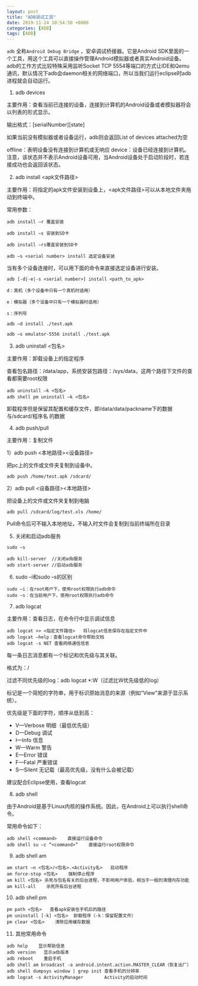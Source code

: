 ```yaml
---
layout: post
title: "ADB调试工具"
date: 2019-11-24 10:54:50 +0800
categories: [ADB]
tags: [ADB]
---
```



`adb` 全称`Android Debug Bridge` ，安卓调试桥接器。它是Android SDK里面的一个工具，用这个工具可以直接操作管理Android模拟器或者真实Android设备。adb的工作方式比较特殊采用监听Socket TCP 5554等端口的方式让IDE和Qemu通讯，默认情况下adb会daemon相关的网络端口，所以当我们运行eclipse时adb进程就会自动运行。

1. adb devices

主要作用：查看当前已连接的设备，连接到计算机的Android设备或者模拟器将会以列表的形式显示。

输出格式：[serialNumber][state]

  如果当前没有模拟器或者设备运行，adb则会返回List of devices attached为空

 offline：表明设备没有连接到计算机或无响应
 device：设备已经连接到计算机。注意，该状态并不表示Android设备可用，当Android设备处于启动阶段时，若连接成功也会返回该状态。

2. adb install <apk文件路径>

主要作用：将指定的apk文件安装到设备上，<apk文件路径>可以从本地文件夹拖动到终端中。

常用参数：
```
adb install –r 覆盖安装

adb install –s 安装到SD卡

adb install –rs覆盖安装到SD卡

adb –s <serial number> install 选定设备安装
```

当有多个设备连接时，可以用下面的命令来直接选定设备进行安装。
```
adb [-d|-e|-s <serial number>] install <path_to_apk>

d：真机（多个设备中只有一个真机时适用）

e：模拟器（多个设备中只有一个模拟器时适用）

s：序列号

adb –d install ./test.apk

adb –s emulator-5556 install ./test.apk
```

3. adb uninstall <包名>

主要作用：卸载设备上的指定程序

查看包名路径：/data/app，系统安装包路径：/sys/data，这两个路径下文件的查看都需要root权限
```
adb uninstall –k <包名>
adb shell pm uninstall –k <包名>
```

卸载程序但是保留其配置和缓存文件，即/data/data/packname下的数据与/sdcard/程序名 的数据


4. adb push/pull

主要作用：复制文件

1）adb push <本地路径><设备路径>

把pc上的文件或文件夹复制到设备中。
```
adb push /home/test.apk /sdcard/
```

2）adb pull <设备路径><本地路径>

把设备上的文件或文件夹复制到电脑

```
adb pull /sdcard/log/test.xls /home/
```

Pull命令后可不输入本地地址，不输入时文件会复制到当前终端所在目录

5. 关闭和启动adb服务

```
sudo –s

adb kill-server  //关闭adb服务
adb start-server //启动adb服务
```

6. sudo –i和sudo –s的区别

```
sudo –i：在root用户下，使用root权限执行adb命令
sudo –s：在当前用户下，使用root权限执行adb命令
```

7. adb logcat

主要作用：查看日志，在命令行中显示调试信息

```
adb logcat >> <指定文件路径>   将logcat信息保存在指定文件中
adb logcat –help：查看logcat命令帮助文档
adb logcat -s NET 查看网络通信信息
```

每一条日志消息都有一个标记和优先级与其关联。

格式为：<priority>/<tag>

过滤不同优先级的log：adb logcat *:W（过滤比W优先级低的log）

标记是一个简短的字符串，用于标识原始消息的来源（例如“View”来源于显示系统）。

优先级是下面的字符，顺序从低到高：

* V—Verbose 明细（最低优先级）
* D—Debug 调试
* I—Info 信息
* W—Warm 警告
* E—Error 错误
* F—Fatal 严重错误
* S—Silent 无记载（最高优先级，没有什么会被记载）

建议配合Eclipse使用，查看logcat

8. adb shell

由于Android是基于Linux内核的操作系统。因此，在Android上可以执行shell命令。

常用命令如下：

```
adb shell <command>    直接运行设备命令
adb shell su –c “<command>”    直接运行root权限命令
```

9. adb shell am

```
am start –n <包名>/<包名>.<Activity名>   启动程序
am force-stop <包名>    强制停止程序
am kill <包名> 杀死与包名有关的后台进程，不影响用户体验，相当于一般的清理内存功能
am kill-all    杀死所有后台进程
```

10. adb shell pm

```
pm path <包名>   查看apk安装在手机后的路径
pm uninstall [-k] <包名>  卸载程序（-k：保留配置文件）
pm clear <包名>    清除应用缓存数据
```

11. 其他常用命令

```
adb help    显示帮助信息
adb version   显示adb版本
adb reboot    重启手机
adb shell am broadcast -a android.intent.action.MASTER_CLEAR（恢复出厂）
adb shell dumpsys window | grep init 查看手机的分辨率
adb logcat -s ActivityManager        Activity的启动时间
```
